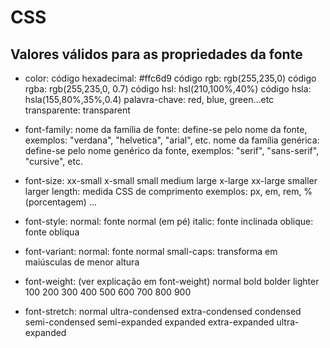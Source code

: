# CSS 

## Valores válidos para as propriedades da fonte

- color:
	código hexadecimal: #ffc6d9
	código rgb: rgb(255,235,0)
	código rgba: rgb(255,235,0, 0.7)
	código hsl: hsl(210,100%,40%)
	código hsla: hsla(155,80%,35%,0.4)
	palavra-chave: red, blue, green...etc
	transparente: transparent

- font-family:
	nome da família de fonte: define-se pelo nome da fonte,
	exemplos: "verdana", "helvetica", "arial", etc.
	nome da família genérica: define-se pelo nome genérico da fonte,
	exemplos: "serif", "sans-serif", "cursive", etc.

- font-size:
	xx-small
	x-small
	small
	medium
	large
	x-large
	xx-large
	smaller
	larger
	length: medida CSS de comprimento
	exemplos: px, em, rem, % (porcentagem) ...

- font-style:
	normal: fonte normal (em pé)
	italic: fonte inclinada
	oblique: fonte obliqua

- font-variant:
	normal: fonte normal
	small-caps: transforma em maiúsculas de menor altura

- font-weight: (ver explicação em font-weight)
	normal
	bold
	bolder
	lighter
	100
	200
	300
	400
	500
	600
	700
	800
	900

- font-stretch:
	normal
	ultra-condensed
	extra-condensed
	condensed
	semi-condensed
	semi-expanded
	expanded
	extra-expanded
	ultra-expanded